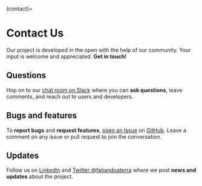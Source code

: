 (contact)=
# Contact Us

<p class="lead">
Our project is developed in the open with the help of our community.
Your input is welcome and appreciated.
<strong>Get in touch!</strong>
</p>

<div class="row text-center">
<div class="col-sm-4">

<i class="fab fa-slack fa-4x"></i>
<h2 class="no-top-margin">Questions</h2>

Hop on to our <a href="/slack">chat room on Slack</a> where you can **ask questions**,
leave comments, and reach out to users and developers.

</div>
<div class="col-sm-4">

<i class="fab fa-github fa-4x"></i>
<h2 class="no-top-margin">Bugs and features</h2>

To **report bugs** and **request features**, [open an Issue][bug-report] on
[GitHub][gh].
Leave a comment on any issue or pull request to join the conversation.

</div>
<div class="col-sm-4">

<i class="fab fa-twitter fa-4x"></i>
<h2 class="no-top-margin">Updates</h2>

Follow us on [LinkedIn][linkedin] and [Twitter @fatiandoaterra][twitter] where
we post **news and updates** about the project.

</div>
</div>

[linkedin]: https://www.linkedin.com/company/fatiando
[twitter]: https://twitter.com/fatiandoaterra
[gh]: https://github.com/fatiando
[bug-report]: https://github.com/fatiando/community/blob/main/CONTRIBUTING.md
